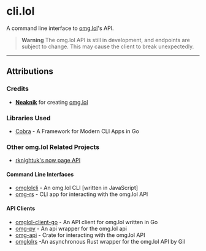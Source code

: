 # cli.lol

A command line interface to [omg.lol](https://omg.lol)'s API.

> **Warning**
> The omg.lol API is still in development, and endpoints are subject to change. This may cause the client to break unexpectedly.

---

## Attributions

### Credits

- [**Neaknik**](https://neatnik.net)
  for creating [omg.lol](https://omg.lol)

### Libraries Used

- [Cobra](https://cobra.dev)
  \- A Framework for Modern CLI Apps in Go

### Other omg.lol Related Projects

- [rknightuk's now page API](https://github.com/rknightuk/api)

#### Command Line Interfaces

- [omglolcli](https://github.com/rknightuk/omglolcli)
  \- An omg.lol CLI [written in JavaScript]
- [omg-rs](https://github.com/supleed2/omg-rs)
  \- CLI app for interacting with the omg.lol API

#### API Clients

- [omglol-client-go](https://github.com/ejstreet/omglol-client-go)
  \- An API client for omg.lol written in Go
- [omg-py](https://github.com/tildezero/omg-py)
  \- An api wrapper for the omg.lol api
- [omg-api](https://github.com/supleed2/omg-api)
  \- Crate for interacting with the omg.lol API
- [omglolrs](https://sr.ht/~gpo/omglolrs)
  \-An asynchronous Rust wrapper for the omg.lol API by Gil
